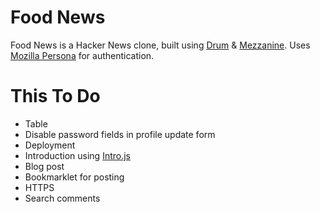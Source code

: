 
Food News
====

Food News is a Hacker News clone, built using [Drum](http://drum.jupo.org/) & [Mezzanine](http://http://mezzanine.jupo.org/). Uses [Mozilla Persona](https://persona.org) for authentication.

This To Do
==========

- Table
- Disable password fields in profile update form
- Deployment
- Introduction using [Intro.js](http://usablica.github.io/intro.js/)
- Blog post
- Bookmarklet for posting
- HTTPS
- Search comments
